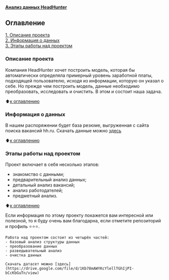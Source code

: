 [<h4>Анализ данных HeadHunter</h4>](https://github.com/Pupsova/course_data_science/blob/main/PROJECT-1_Python/Project_1.ipynb)

## Оглавление  
[1. Описание проекта](#Описание-проекта)   
[2. Информация о данных](#Краткая-информация-о-данных)  
[3. Этапы работы над проектом](#Этапы-работы-над-проектом)

### Описание проекта    

Компания HeadHunter хочет построить модель, которая бы автоматически определяла примерный уровень заработной платы, подходящей пользователю, исходя из информации, которую он указал о себе. Но прежде чем построить модель, данные необходимо преобразовать, исследовать и очистить. В этом и состоит наша задача.

:arrow_up:[к оглавлению](#Оглавление)


### Информация о данных

В нашем распоряжении будет база резюме, выгруженная с сайта поиска вакансий hh.ru.
Скачать данные можно [здесь](https://drive.google.com/file/d/1Kb78mAWYKcYlellTGhIjPI-bCcKbGuTn/view?usp=sharing)

:arrow_up:[к оглавлению](#Оглавление)


### Этапы работы над проектом

Проект включает в себя несколько этапов:
- знакомство с данными;
- предварительный анализ данных;
- детальный анализ вакансий;
- анализ работодателей;
- предметный анализ.

:arrow_up:[к оглавлению](#Оглавление)

Если информация по этому проекту покажется вам интересной или полезной, то я буду очень вам благодарна, если отметите репозиторий и профиль ⭐️⭐️⭐️.




    Работа над проектом состоит из четырёх частей:
    - базовый анализ структуры данных
    - преобразование данных
    - разведывательный анализ
    - очистка данных
    
    Скачать датасет можно [здесь](https://drive.google.com/file/d/1Kb78mAWYKcYlellTGhIjPI-bCcKbGuTn/view)
